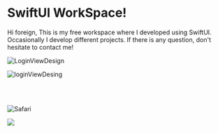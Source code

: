 # SwiftUI WorkSpace!

Hi foreign, This is my free workspace where I developed using SwiftUI. Occasionally I develop different projects. If there is any question, don't hesitate to contact me!

![LoginViewDesign](https://github.com/MCTOK1903/SwiftUI/tree/master/LoginViewDesing)

![loginViewDesing](https://user-images.githubusercontent.com/23708538/97898019-58d2e880-1d48-11eb-83b9-7fa8fcc3d9be.gif)

  <br/><br/>
  
![Safari](https://github.com/MCTOK1903/SwiftUI/tree/master/Safari/Safari)

![](safari.gif)
